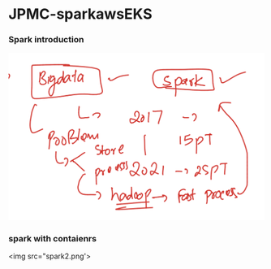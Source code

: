 # JPMC-sparkawsEKS

### Spark introduction  

<img src="spark1.png">

### spark with contaienrs 

<img src="spark2.png'>
